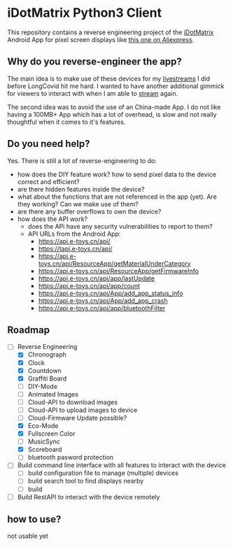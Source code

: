 # iDotMatrix Python3 Client
This repository contains a reverse engineering project of the [iDotMatrix](https://play.google.com/store/apps/details?id=com.tech.idotmatrix&pli=1) Android App for pixel screen displays like [this one on Aliexpress](https://de.aliexpress.com/item/1005006105517779.html).

## Why do you reverse-engineer the app?
The main idea is to make use of these devices for my [livestreams](https://nerdiacs.tv) I did before LongCovid hit me hard. I wanted to have another additional gimmick for viewers to interact with when I am able to [stream](http://nerdiacs.stream) again.

The second idea was to avoid the use of an China-made App. I do not like having a 100MB+ App which has a lot of overhead, is slow and not really thoughtful when it comes to it's features.

## Do you need help?
Yes. There is still a lot of reverse-engineering to do:
- how does the DIY feature work? how to send pixel data to the device correct and efficient?
-  are there hidden features inside the device?
- what about the functions that are not referenced in the app (yet). Are they working? Can we make use of them?
- are there any buffer overflows to own the device?
- how does the API work?
    - does the APi have any security vulnerabilities to report to them?
    - API URLs from the Android App:
        - https://api.e-toys.cn/api/
        - https://tapi.e-toys.cn/api/
        - https://api.e-toys.cn/api/ResourceApp/getMaterialUnderCategory
        - https://api.e-toys.cn/api/ResourceApp/getFirmwareInfo
        - https://api.e-toys.cn/api/app/lastUpdate
        - https://api.e-toys.cn/api/app/count
        - https://api.e-toys.cn/api/App/add_app_status_info
        - https://api.e-toys.cn/api/App/add_app_crash
        - https://api.e-toys.cn/api/app/bluetoothFilter

## Roadmap
* [ ] Reverse Engineering
    * [X] Chronograph
    * [X] Clock
    * [X] Countdown
    * [x] Graffiti Board
    * [ ] DIY-Mode
    * [ ] Animated Images
    * [ ] Cloud-API to download images
    * [ ] Cloud-API to upload images to device
    * [ ] Cloud-Firmware Update possible?
    * [X] Eco-Mode
    * [X] Fullscreen Color
    * [ ] MusicSync
    * [X] Scoreboard
    * [ ] bluetooth pasword protection
* [ ] Build command line interface with all features to interact with the device
    * [ ] build configuration file to manage (multiple) devices
    * [ ] build search tool to find displays nearby
    * [ ] build 
* [ ] Build RestAPI to interact with the device remotely

## how to use?
not usable yet
